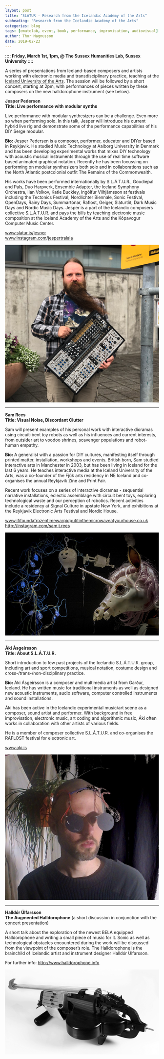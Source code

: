 ```yaml
---
layout: post
title: "SLATUR - Research from the Icelandic Academy of the Arts"
subheading: "Research from the Icelandic Academy of the Arts"
categories: blog
tags: [emutelab, event, book, performance, improvisation, audiovisual]
author: Thor Magnusson
date: 2019-02-23
---
```



**:::: Friday, March 1st, 1pm, @ The Sussex Humanities Lab, Sussex University ::::**

A series of presentations from Iceland-based composers and artists working with electronic media and transdisciplinary practice, teaching at the <a href="http://www.lhi.is">Iceland University of the Arts</a>. The session will be followed by a short concert, starting at 2pm, with performances of pieces written by these composers on the new halldorophone instrument (see below).


**Jesper Pedersen**<br>
**Title: Live performance with modular synths**

Live performance with modular synthesizers can be a challenge. Even more so when performing solo. In this talk, Jesper will introduce his current hybrid live rig and demonstrate some of the performance capabilities of his DIY Serge modular. 

<b>Bio:</b> Jesper Pedersen is a composer, performer, educator and DIYer based in Reykjavik. He studied Music Technology at Aalborg University in Denmark and has been developing experimental works that mixes DIY technology with acoustic musical instruments through the use of real time software based animated graphical notation. Recently he has been focussing on performing on modular synthesizers both solo and in collaborations such as the North Atlantic postcolonial outfit The Remains of the Commonwealth.

His works have been performed internationally by S.L.Á.T.U.R., Goodiepal and Pals, Duo Harpverk, Ensemble Adapter, the Iceland Symphony Orchestra, Ilan Volkov, Katie Buckley, Ingólfur Vilhjámsson at festivals including the Tectonics Festival, Nordlichter Biennale, Sonic Festival, OpenDays, Rainy Days, Summartónar, Raflost, Geiger, Sláturtíð, Dark Music Days and Nordic Music Days. 
Jesper is a part of the Icelandic composers collective S.L.Á.T.U.R. and pays the bills by teaching electronic music composition at the Iceland Academy of the Arts and the Kópavogur Computer Music Center.

<a href="http://www.slatur.is/jesper">www.slatur.is/jesper</a><br>
<a href="http://www.instagram.com/jespertralala">www.instagram.com/jespertralala</a>

![Jesper Pedersen](/img/jesper.png)

<hr>

**Sam Rees**<br>
**Title: Visual Noise, Discordant Clutter**

Sam will present examples of his personal work with interactive dioramas using circuit-bent toy robots as well as his influences and current interests, from outsider art to voodoo shrines, scavenger populations and robot-human empathy. 

<b>Bio: </b> A generalist with a passion for DIY cultures, manifesting itself through printed matter, installation, workshops and events. British born, Sam studied interactive arts in Manchester in 2003, but has been living in Iceland for the last 6 years. He teaches interactive media at the Iceland University of the Arts, was a co-founder of the Fjúk arts residency in NE Iceland and co-organises the annual Reykjavik Zine and Print Fair.

Recent work focuses on a series of interactive dioramas - sequential narrative installations, eclectic assemblage with circuit bent toys, exploring technological waste and our perception of robotics. Recent activities include a residency at Signal Culture in upstate New York, and exhibitions at the Reykjavik Electronic Arts Festival and Nordic House. 

<a href="http://www.ififoundafrozentimewarpidputitinthemicrowaveatyourhouse.co.uk">www.ififoundafrozentimewarpidputitinthemicrowaveatyourhouse.co.uk</a>
<a href="http://instagram.com/sam.t.rees">http://instagram.com/sam.t.rees</a>


![Sam Rees](/img/sam.png)

<hr>

**Áki Ásgeirsson**<br>
**Title: About S.L.Á.T.U.R.**

Short introduction to few past projects of the Icelandic S.L.Á.T.U.R. group, including art and sport competitions, musical notation, costume design and cross-/trans-/non-disciplinary practice.

<b>Bio: </b>Áki Ásgeirsson is a composer and multimedia artist from Garður, Iceland. He has written music for traditional instruments as well as designed new acoustic instruments, audio software, computer controlled instruments and sound installations. 

Áki has been active in the Icelandic experimental music/art scene as a composer, sound artist and performer. With background in free improvisation, electronic music, art coding and algorithmic music, Áki often works in collaboration with other artists of various fields. 

He is a member of composer collective S.L.Á.T.U.R. and co-organises the RAFLOST festival for electronic art.

<a href="http://www.aki.is">www.aki.is</a>

![Aki Asgeirsson](/img/aki.jpg)


<hr>

**Halldór Úlfarsson**<br>
**The Augmented Halldorophone** 
(a short discussion in conjunction with the concert presentation)

A short talk about the exploration of the newest BELA equipped Halldorophone and writing a small piece of music for it. Sonic as well as technological obstacles encountered during the work will be discussed from the viewpoint of the composer’s role. The Halldorophone is the brainchild of Icelandic artist and instrument designer Halldór Úlfarsson. 

For further info: <a href="http://www.halldorophone.info">http://www.halldorophone.info</a>


![Halldorophone](/img/halldorophone.jpg)

